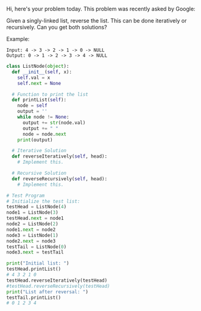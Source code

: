Hi, here's your problem today. This problem was recently asked by Google:

Given a singly-linked list, reverse the list. This can be done iteratively or recursively. Can you get both solutions?

Example:

```
Input: 4 -> 3 -> 2 -> 1 -> 0 -> NULL
Output: 0 -> 1 -> 2 -> 3 -> 4 -> NULL
```

```python
class ListNode(object):
  def __init__(self, x):
    self.val = x
    self.next = None

  # Function to print the list
  def printList(self):
    node = self
    output = ''
    while node != None:
      output += str(node.val)
      output += " "
      node = node.next
    print(output)

  # Iterative Solution
  def reverseIteratively(self, head):
    # Implement this.

  # Recursive Solution
  def reverseRecursively(self, head):
    # Implement this.

# Test Program
# Initialize the test list:
testHead = ListNode(4)
node1 = ListNode(3)
testHead.next = node1
node2 = ListNode(2)
node1.next = node2
node3 = ListNode(1)
node2.next = node3
testTail = ListNode(0)
node3.next = testTail

print("Initial list: ")
testHead.printList()
# 4 3 2 1 0
testHead.reverseIteratively(testHead)
#testHead.reverseRecursively(testHead)
print("List after reversal: ")
testTail.printList()
# 0 1 2 3 4
```
